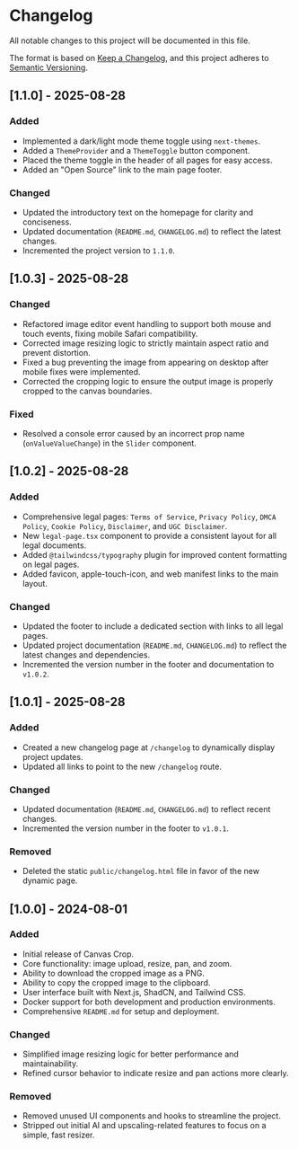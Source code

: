 # Changelog

All notable changes to this project will be documented in this file.

The format is based on [Keep a Changelog](https://keepachangelog.com/en/1.0.0/),
and this project adheres to [Semantic Versioning](https://semver.org/spec/v2.0.0.html).

## [1.1.0] - 2025-08-28

### Added
- Implemented a dark/light mode theme toggle using `next-themes`.
- Added a `ThemeProvider` and a `ThemeToggle` button component.
- Placed the theme toggle in the header of all pages for easy access.
- Added an "Open Source" link to the main page footer.

### Changed
- Updated the introductory text on the homepage for clarity and conciseness.
- Updated documentation (`README.md`, `CHANGELOG.md`) to reflect the latest changes.
- Incremented the project version to `1.1.0`.

## [1.0.3] - 2025-08-28

### Changed
- Refactored image editor event handling to support both mouse and touch events, fixing mobile Safari compatibility.
- Corrected image resizing logic to strictly maintain aspect ratio and prevent distortion.
- Fixed a bug preventing the image from appearing on desktop after mobile fixes were implemented.
- Corrected the cropping logic to ensure the output image is properly cropped to the canvas boundaries.

### Fixed
- Resolved a console error caused by an incorrect prop name (`onValueValueChange`) in the `Slider` component.

## [1.0.2] - 2025-08-28

### Added
- Comprehensive legal pages: `Terms of Service`, `Privacy Policy`, `DMCA Policy`, `Cookie Policy`, `Disclaimer`, and `UGC Disclaimer`.
- New `legal-page.tsx` component to provide a consistent layout for all legal documents.
- Added `@tailwindcss/typography` plugin for improved content formatting on legal pages.
- Added favicon, apple-touch-icon, and web manifest links to the main layout.

### Changed
- Updated the footer to include a dedicated section with links to all legal pages.
- Updated project documentation (`README.md`, `CHANGELOG.md`) to reflect the latest changes and dependencies.
- Incremented the version number in the footer and documentation to `v1.0.2`.

## [1.0.1] - 2025-08-28

### Added
- Created a new changelog page at `/changelog` to dynamically display project updates.
- Updated all links to point to the new `/changelog` route.

### Changed
- Updated documentation (`README.md`, `CHANGELOG.md`) to reflect recent changes.
- Incremented the version number in the footer to `v1.0.1`.

### Removed
- Deleted the static `public/changelog.html` file in favor of the new dynamic page.

## [1.0.0] - 2024-08-01

### Added
- Initial release of Canvas Crop.
- Core functionality: image upload, resize, pan, and zoom.
- Ability to download the cropped image as a PNG.
- Ability to copy the cropped image to the clipboard.
- User interface built with Next.js, ShadCN, and Tailwind CSS.
- Docker support for both development and production environments.
- Comprehensive `README.md` for setup and deployment.

### Changed
- Simplified image resizing logic for better performance and maintainability.
- Refined cursor behavior to indicate resize and pan actions more clearly.

### Removed
- Removed unused UI components and hooks to streamline the project.
- Stripped out initial AI and upscaling-related features to focus on a simple, fast resizer.

